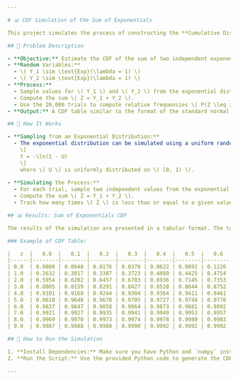 ```yaml
---

# 📊 CDF Simulation of the Sum of Exponentials

This project simulates the process of constructing the **Cumulative Distribution Function (CDF)** for a random variable \( Z = Y_1 + Y_2 \), where both \( Y_1 \) and \( Y_2 \) are exponentially distributed random variables with a parameter \( \lambda = 1 \). The goal is to estimate the CDF of \( Z \) by simulating 20,000 trials and constructing the relative frequency table for \( F_Z(z) = P(Z \leq z) \) over 100 equally spaced points between 0.0 and 9.9.

## 🔧 Problem Description

- **Objective:** Estimate the CDF of the sum of two independent exponential random variables.
- **Random Variables:**
  - \( Y_1 \sim \text{Exp}(\lambda = 1) \)
  - \( Y_2 \sim \text{Exp}(\lambda = 1) \)
- **Process:** 
  - Sample values for \( Y_1 \) and \( Y_2 \) from the exponential distribution.
  - Compute the sum \( Z = Y_1 + Y_2 \).
  - Use the 20,000 trials to compute relative frequencies \( P(Z \leq z) \) for \( z \in \{0.0, 0.1, 0.2, \ldots, 9.9\} \).
- **Output:** A CDF table similar to the format of the standard normal CDF table, where rows and columns represent intervals in \( Z \).

## 🧠 How It Works

- **Sampling from an Exponential Distribution:** 
  - The exponential distribution can be simulated using a uniform random variable on \( [0, 1) \) via the transformation:
    \[
    Y = -\ln(1 - U)
    \]
    where \( U \) is uniformly distributed on \( [0, 1) \).
  
- **Simulating the Process:**
  - For each trial, sample two independent values from the exponential distribution.
  - Compute the sum \( Z = Y_1 + Y_2 \).
  - Track how many times \( Z \) is less than or equal to a given value of \( z \), for each of the 100 points in the range from 0.0 to 9.9.

## 📊 Results: Sum of Exponentials CDF

The results of the simulation are presented in a tabular format. The table provides the relative frequencies of the event \( Z \leq z \) at each step.

### Example of CDF Table:

|   z  |   0.0  |   0.1  |   0.2  |   0.3  |   0.4  |   0.5  |   0.6  |   0.7  |   0.8  |   0.9  |
|------|--------|--------|--------|--------|--------|--------|--------|--------|--------|--------|
| 0.0  | 0.0000 | 0.0048 | 0.0176 | 0.0378 | 0.0622 | 0.0892 | 0.1226 | 0.1557 | 0.1909 | 0.2271 |
| 1.0  | 0.2632 | 0.3017 | 0.3387 | 0.3723 | 0.4080 | 0.4425 | 0.4754 | 0.5061 | 0.5365 | 0.5663 |
| 2.0  | 0.5954 | 0.6202 | 0.6457 | 0.6703 | 0.6936 | 0.7145 | 0.7353 | 0.7537 | 0.7701 | 0.7866 |
| 3.0  | 0.8005 | 0.8159 | 0.8291 | 0.8427 | 0.8528 | 0.8644 | 0.8752 | 0.8853 | 0.8944 | 0.9023 |
| 4.0  | 0.9101 | 0.9168 | 0.9244 | 0.9304 | 0.9364 | 0.9411 | 0.9461 | 0.9500 | 0.9547 | 0.9582 |
| 5.0  | 0.9618 | 0.9648 | 0.9678 | 0.9705 | 0.9727 | 0.9748 | 0.9770 | 0.9790 | 0.9807 | 0.9821 |
| 6.0  | 0.9837 | 0.9847 | 0.9858 | 0.9864 | 0.9873 | 0.9881 | 0.9892 | 0.9896 | 0.9906 | 0.9913 |
| 7.0  | 0.9921 | 0.9927 | 0.9935 | 0.9941 | 0.9949 | 0.9953 | 0.9957 | 0.9961 | 0.9964 | 0.9967 |
| 8.0  | 0.9969 | 0.9970 | 0.9973 | 0.9974 | 0.9978 | 0.9980 | 0.9983 | 0.9984 | 0.9986 | 0.9987 |
| 9.0  | 0.9987 | 0.9988 | 0.9988 | 0.9990 | 0.9992 | 0.9992 | 0.9992 | 0.9992 | 0.9993 | 0.9993 |

## 🚀 How to Run the Simulation

1. **Install Dependencies:** Make sure you have Python and `numpy` installed.
2. **Run the Script:** Use the provided Python code to generate the CDF table. The code will output the table formatted like the example above.

---
```

